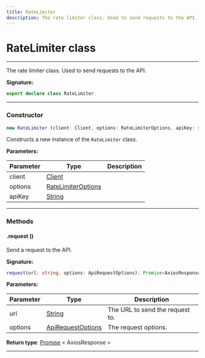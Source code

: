 ```yaml
---
title: RateLimiter
description: The rate limiter class. Used to send requests to the API.
---
```


# RateLimiter class

---

The rate limiter class. Used to send requests to the API.

**Signature:**

```ts
export declare class RateLimiter 
```

---

### Constructor

```ts
new RateLimiter (client: Client, options: RateLimiterOptions, apiKey: string)
```

Constructs a new instance of the `RateLimiter` class.

**Parameters:**

| Parameter | Type | Description |
| --------- | ---- | ----------- |
| client | [Client](/api/client) |  |
| options | [RateLimiterOptions](/api/ratelimiteroptions) |  |
| apiKey | [String](https://developer.mozilla.org/en-US/docs/Web/JavaScript/Reference/Global_Objects/String) |  |
---

### Methods

#### .request ()

Send a request to the API.




**Signature:**

```ts
request(url: string, options: ApiRequestOptions): Promise<AxiosResponse>;
```

**Parameters:**

| Parameter | Type | Description |
| --------- | ---- | ----------- |
| url | [String](https://developer.mozilla.org/en-US/docs/Web/JavaScript/Reference/Global_Objects/String) | The URL to send the request to. |
| options | [ApiRequestOptions](/api/apirequestoptions) | The request options. |

**Return type**: [Promise](https://developer.mozilla.org/en-US/docs/Web/JavaScript/Reference/Global_Objects/Promise) \< AxiosResponse \>

---


